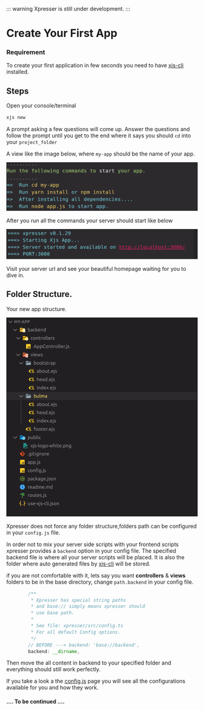 ::: warning
Xpresser is still under development.
:::

# Create Your First App

### Requirement
To create your first application in few seconds you need to have [xjs-cli](./xjs-cli.md) installed.

## Steps
Open your console/terminal
```sh
xjs new
```

A prompt asking a few questions will come up.
Answer the questions and follow the prompt until you get to the end where it says you should `cd` into your `project_folder` 

A view like the image below, where `my-app` should be the name of your app.


![alt text](./images/cli/xjs-new.png#console)

After you run all the commands your server should start like below

![alt text](./images/cli/xpresser-started.png#console)

Visit your server url and see your beautiful homepage waiting for you to dive in.

## Folder Structure.
Your new app structure.

![alt text](./images/cli/new-app-folder-structure.png)

Xpresser does not force any folder structure,folders path can be configured in your `config.js` file.

In order not to mix your server side scripts with your frontend scripts xpresser provides a `backend` option in your config file.
The specified backend file is where all your server scripts will be placed. It is also the folder where auto generated files by [xjs-cli](./xjs-cli.md) will be stored.

if you are not comfortable with it, lets say you want **controllers** & **views** folders to be in the base directory, change `path.backend` in your config file.

```javascript
        /**
         * Xpresser has special string paths
         * and base:// simply means xpresser should
         * use base path.
         *
         * See file: xpresser/src/config.ts
         * For all default Config options.
         */
        // BEFORE ---> backend: 'base://backend',
        backend: __dirname,
```

Then move the all content in backend to your specified folder and everything should still work perfectly.

If you take a look a the [config.js](./configuration/default.md) page you will see all the configurations available for you and how they work.



#### .... To be continued ....

